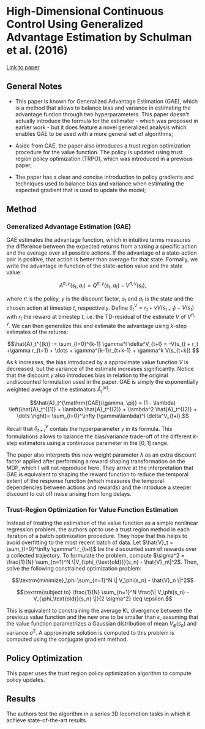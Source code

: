# High-Dimensional Continuous Control Using Generalized Advantage Estimation by Schulman et al. (2016)

[Link to paper](https://arxiv.org/abs/1506.02438)

## General Notes

* This paper is known for Generalized Advantage Estimation (GAE), which is a method that allows to balance bias and variance in estimating the advantage funtion through two hyperparameters. This paper doesn't actually introduce the formula for the estimator - which was proposed in earlier work - but it does feature a novel generalized analysis which enables GAE to be used with a more general set of algorithms;

* Aside from GAE, the paper also introduces a trust region optimization procedure for the value function. The policy is updated using trust region policy optimization (TRPO), which was introduced in a previous paper;

* The paper has a clear and concise introduction to policy gradients and techniques used to balance bias and variance when estimating the expected gradient that is used to update the model;

## Method

### Generalized Advantage Estimation (GAE)

GAE estimates the advantage function, which in intuitive terms measures the difference between the expected returns from a taking a specific action and the average over all possible actions. If the advantage of a state-action pair is positive, that action is better than average for that state. Formally, we write the advantage in function of the state-action value and the state value:

$$A^{\pi, \gamma}(s_t, a_t) = Q^{\pi, \gamma}(s_t, a_t) - V^{\pi, \gamma}(s_t),$$

where $\pi$ is the policy, $\gamma$ is the discount factor, $s_t$ and $a_t$ is the state and the chosen action at timestep $t$, respectively. Define $\delta_t^V = r_t + \gamma V(s_{t+1}) - V(s_t)$ with $r_t$ the reward at timestep $t$, i.e. the TD-residual of the estimate $V$ of $V^{\pi, \gamma}$. We can then generalize this and estimate the advantage using $k$-step estimates of the returns:

$$\hat{A}_t^{(k)} := \sum_{l=0}^{k-1} \gamma^l \delta^V_{t+l} = -V(s_t) + r_t +\gamma r_{t+1} + \dots + \gamma^{k-1}r_{t+k-1} + \gamma^k V(s_{t+k}) $$

As $k$ increases, the bias introduced by a approximate value function $V$ is decreased, but the variance of the estimate increases significantly. Notice that the discount $\gamma$ also introduces bias in relation to the original undiscounted formulation used in the paper. GAE is simply the exponentially weighted average of the estimators $\hat{A}_t^{(k)}$:

$$\hat{A}_t^{\mathrm{GAE}(\gamma, \pi)} = (1 - \lambda) \left(\hat{A}_t^{(1)} + \lambda \hat{A}_t^{(2)} + \lambda^2 \hat{A}_t^{(2)} + \dots \right)= \sum_{l=0}^\infty (\gamma\lambda)^l \delta^V_{t+l}.$$

Recall that $\delta^V_{t+l}$ contais the hyperparameter $\gamma$ in its formula. This formulations allows to balance the bias/variance trade-off of the different $k$-step estimators using a continuous parameter in the $[0, 1]$ range.

The paper also interprets this new weight parameter $\lambda$ as an extra discount factor applied after performing a reward shaping transformation on the MDP, which I will not reproduce here. They arrive at the interpretation that GAE is equivalent to shaping the reward function to reduce the temporal extent of the response function (which measures the temporal dependencies between actions and rewards) and the introduce a steeper discount to cut off noise arising from long delays.

### Trust-Region Optimization for Value Function Estimation

Instead of treating the estimation of the value function as a simple nonlinear regression problem, the authors opt to use a trust region method in each iteration of a batch optimization procedure. They hope that this helps to avoid overfitting to the most recent batch of data. Let $\hat{V}_t = \sum_{l=0}^\infty \gamma^l r_{t+l}$ be the discounted sum of rewards over a collected trajectory. To formulate the problem, compute $\sigma^2 = \frac{1}{N} \sum_{n=1}^N \|V_{\phi_{\text{old}}}(s_n) - \hat{V}_n\|^2$. Then, solve the following constrained optimization problem:

$$\textrm{minimize}_\phi \sum_{n=1}^N \| V_\phi(s_n) - \hat{V}_n \|^2$$

$$\textrm{subject to} \frac{1}{N} \sum_{n=1}^N \frac{\| V_\phi(s_n) - V_{\phi_\text{old}}(s_n) \|}{2 \sigma^2} \leq \epsilon.$$

This is equivalent to constraining the average KL divergence between the previous value function and the new one to be smaller than $\epsilon$, assuming that the value function parametrizes a Gaussian distribution of mean $V_\phi(s_n)$ and variance $\sigma^2$. A approximate solution is computed to this problem is computed using the conjugate gradient method.

## Policy Optimization

This paper uses the trust region policy optimization algorithm to compute policy updates.

## Results

The authors test the algorithm in a series 3D locomotion tasks in which it achieve state-of-the-art results.